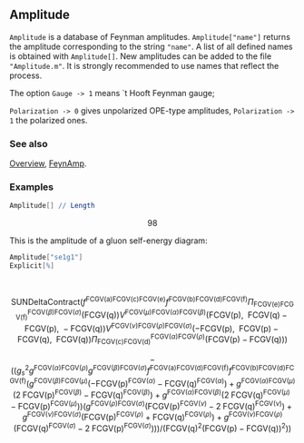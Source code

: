 ## Amplitude

`Amplitude` is a database of Feynman amplitudes. `Amplitude["name"]` returns the amplitude corresponding to the string `"name"`. A list of all defined names is obtained with `Amplitude[]`. New amplitudes can be added to the file `"Amplitude.m"`. It is strongly recommended to use names that reflect the process.

The option `Gauge -> 1` means `t Hooft Feynman gauge;

`Polarization -> 0` gives unpolarized OPE-type amplitudes, `Polarization -> 1` the polarized ones.

### See also

[Overview](Extra/FeynCalc.md), [FeynAmp](FeynAmp.md).

### Examples

```mathematica
Amplitude[] // Length
```

$$98$$

This is the amplitude of a gluon self-energy diagram:

```mathematica
Amplitude["se1g1"]
Explicit[%] 
  
 

```

$$\text{SUNDeltaContract}\left(f^{\text{FCGV}(\text{a})\text{FCGV}(\text{c})\text{FCGV}(\text{e})} f^{\text{FCGV}(\text{b})\text{FCGV}(\text{d})\text{FCGV}(\text{f})} \Pi _{\text{FCGV}(\text{e})\text{FCGV}(\text{f})}^{\text{FCGV}(\beta )\text{FCGV}(\sigma )}(\text{FCGV}(\text{q})) V^{\text{FCGV}(\mu )\text{FCGV}(\alpha )\text{FCGV}(\beta )}(\text{FCGV}(\text{p})\text{, }\;\text{FCGV}(\text{q})-\text{FCGV}(\text{p})\text{, }-\text{FCGV}(\text{q})) V^{\text{FCGV}(\nu )\text{FCGV}(\rho )\text{FCGV}(\sigma )}(-\text{FCGV}(\text{p})\text{, }\;\text{FCGV}(\text{p})-\text{FCGV}(\text{q})\text{, }\;\text{FCGV}(\text{q})) \Pi _{\text{FCGV}(\text{c})\text{FCGV}(\text{d})}^{\text{FCGV}(\alpha )\text{FCGV}(\rho )}(\text{FCGV}(\text{p})-\text{FCGV}(\text{q}))\right)$$

$$-\left(\left(g_s^2 g^{\text{FCGV}(\alpha )\text{FCGV}(\rho )} g^{\text{FCGV}(\beta )\text{FCGV}(\sigma )} f^{\text{FCGV}(\text{a})\text{FCGV}(\text{d})\text{FCGV}(\text{f})} f^{\text{FCGV}(\text{b})\text{FCGV}(\text{d})\text{FCGV}(\text{f})} \left(g^{\text{FCGV}(\beta )\text{FCGV}(\mu )} \left(-\text{FCGV}(\text{p})^{\text{FCGV}(\alpha )}-\text{FCGV}(\text{q})^{\text{FCGV}(\alpha )}\right)+g^{\text{FCGV}(\alpha )\text{FCGV}(\mu )} \left(2 \;\text{FCGV}(\text{p})^{\text{FCGV}(\beta )}-\text{FCGV}(\text{q})^{\text{FCGV}(\beta )}\right)+g^{\text{FCGV}(\alpha )\text{FCGV}(\beta )} \left(2 \;\text{FCGV}(\text{q})^{\text{FCGV}(\mu )}-\text{FCGV}(\text{p})^{\text{FCGV}(\mu )}\right)\right) \left(g^{\text{FCGV}(\rho )\text{FCGV}(\sigma )} \left(\text{FCGV}(\text{p})^{\text{FCGV}(\nu )}-2 \;\text{FCGV}(\text{q})^{\text{FCGV}(\nu )}\right)+g^{\text{FCGV}(\nu )\text{FCGV}(\sigma )} \left(\text{FCGV}(\text{p})^{\text{FCGV}(\rho )}+\text{FCGV}(\text{q})^{\text{FCGV}(\rho )}\right)+g^{\text{FCGV}(\nu )\text{FCGV}(\rho )} \left(\text{FCGV}(\text{q})^{\text{FCGV}(\sigma )}-2 \;\text{FCGV}(\text{p})^{\text{FCGV}(\sigma )}\right)\right)\right)/\left(\text{FCGV}(\text{q})^2 (\text{FCGV}(\text{p})-\text{FCGV}(\text{q}))^2\right)\right)$$
